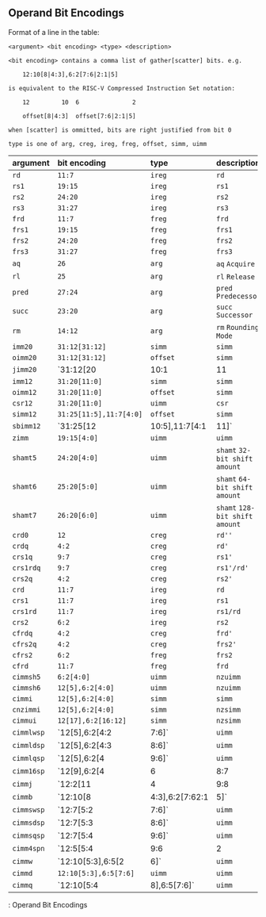 ## Operand Bit Encodings

Format of a line in the table:

`<argument> <bit encoding> <type> <description>`

`<bit encoding> contains a comma list of gather[scatter] bits. e.g.`

`    12:10[8|4:3],6:2[7:6|2:1|5]`

`is equivalent to the RISC-V Compressed Instruction Set notation:`

`    12         10  6               2`

`    offset[8|4:3]  offset[7:6|2:1|5]`

`when [scatter] is ommitted, bits are right justified from bit 0`

`type is one of arg, creg, ireg, freg, offset, simm, uimm`

| argument     | bit encoding                   | type      | description                        |
|--------------|:-------------------------------|:----------|:-----------------------------------|
| `rd`         | `11:7`                         | `ireg`    | `rd`                               |
| `rs1`        | `19:15`                        | `ireg`    | `rs1`                              |
| `rs2`        | `24:20`                        | `ireg`    | `rs2`                              |
| `rs3`        | `31:27`                        | `ireg`    | `rs3`                              |
| `frd`        | `11:7`                         | `freg`    | `frd`                              |
| `frs1`       | `19:15`                        | `freg`    | `frs1`                             |
| `frs2`       | `24:20`                        | `freg`    | `frs2`                             |
| `frs3`       | `31:27`                        | `freg`    | `frs3`                             |
| `aq`         | `26`                           | `arg`     | `aq`        `Acquire`              |
| `rl`         | `25`                           | `arg`     | `rl`        `Release`              |
| `pred`       | `27:24`                        | `arg`     | `pred`      `Predecessor`          |
| `succ`       | `23:20`                        | `arg`     | `succ`      `Successor`            |
| `rm`         | `14:12`                        | `arg`     | `rm`        `Rounding Mode`        |
| `imm20`      | `31:12[31:12]`                 | `simm`    | `simm`                             |
| `oimm20`     | `31:12[31:12]`                 | `offset`  | `simm`                             |
| `jimm20`     | `31:12[20|10:1|11|19:12]`      | `offset`  | `simm`      `PC relative jump`     |
| `imm12`      | `31:20[11:0]`                  | `simm`    | `simm`                             |
| `oimm12`     | `31:20[11:0]`                  | `offset`  | `simm`                             |
| `csr12`      | `31:20[11:0]`                  | `uimm`    | `csr`                              |
| `simm12`     | `31:25[11:5],11:7[4:0]`        | `offset`  | `simm`                             |
| `sbimm12`    | `31:25[12|10:5],11:7[4:1|11]`  | `offset`  | `simm`      `PC relative branch`   |
| `zimm`       | `19:15[4:0]`                   | `uimm`    | `uimm`                             |
| `shamt5`     | `24:20[4:0]`                   | `uimm`    | `shamt`     `32-bit shift amount`  |
| `shamt6`     | `25:20[5:0]`                   | `uimm`    | `shamt`     `64-bit shift amount`  |
| `shamt7`     | `26:20[6:0]`                   | `uimm`    | `shamt`     `128-bit shift amount` |
| `crd0`       | `12`                           | `creg`    | `rd''`                             |
| `crdq`       | `4:2`                          | `creg`    | `rd'`                              |
| `crs1q`      | `9:7`                          | `creg`    | `rs1'`                             |
| `crs1rdq`    | `9:7`                          | `creg`    | `rs1'/rd'`                         |
| `crs2q`      | `4:2`                          | `creg`    | `rs2'`                             |
| `crd`        | `11:7`                         | `ireg`    | `rd`                               |
| `crs1`       | `11:7`                         | `ireg`    | `rs1`                              |
| `crs1rd`     | `11:7`                         | `ireg`    | `rs1/rd`                           |
| `crs2`       | `6:2`                          | `ireg`    | `rs2`                              |
| `cfrdq`      | `4:2`                          | `creg`    | `frd'`                             |
| `cfrs2q`     | `4:2`                          | `creg`    | `frs2'`                            |
| `cfrs2`      | `6:2`                          | `freg`    | `frs2`                             |
| `cfrd`       | `11:7`                         | `freg`    | `frd`                              |
| `cimmsh5`    | `6:2[4:0]`                     | `uimm`    | `nzuimm`                           |
| `cimmsh6`    | `12[5],6:2[4:0]`               | `uimm`    | `nzuimm`                           |
| `cimmi`      | `12[5],6:2[4:0]`               | `simm`    | `simm`                             |
| `cnzimmi`    | `12[5],6:2[4:0]`               | `simm`    | `nzsimm`                           |
| `cimmui`     | `12[17],6:2[16:12]`            | `simm`    | `nzsimm`                           |
| `cimmlwsp`   | `12[5],6:2[4:2|7:6]`           | `uimm`    | `uimm`                             |
| `cimmldsp`   | `12[5],6:2[4:3|8:6]`           | `uimm`    | `uimm`                             |
| `cimmlqsp`   | `12[5],6:2[4|9:6]`             | `uimm`    | `uimm`                             |
| `cimm16sp`   | `12[9],6:2[4|6|8:7|5]`         | `simm`    | `nzsimm`                           |
| `cimmj`      | `12:2[11|4|9:8|10|6|7|3:1|5]`  | `simm`    | `simm`      `PC relative jump`     |
| `cimmb`      | `12:10[8|4:3],6:2[7:62:1|5]`   | `simm`    | `simm`      `PC relative branch`   |
| `cimmswsp`   | `12:7[5:2|7:6]`                | `uimm`    | `uimm`                             |
| `cimmsdsp`   | `12:7[5:3|8:6]`                | `uimm`    | `uimm`                             |
| `cimmsqsp`   | `12:7[5:4|9:6]`                | `uimm`    | `uimm`                             |
| `cimm4spn`   | `12:5[5:4|9:6|2|3]`            | `uimm`    | `nzuimm`                           |
| `cimmw`      | `12:10[5:3],6:5[2|6]`          | `uimm`    | `uimm`                             |
| `cimmd`      | `12:10[5:3],6:5[7:6]`          | `uimm`    | `uimm`                             |
| `cimmq`      | `12:10[5:4|8],6:5[7:6]`        | `uimm`    | `uimm`                             |
: Operand Bit Encodings
